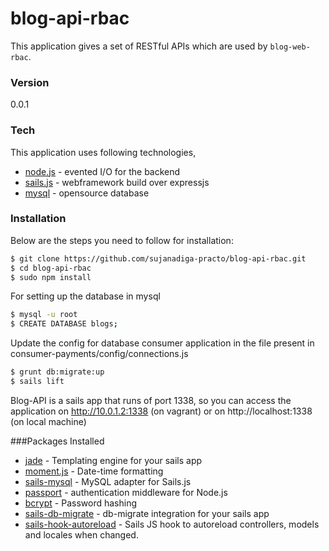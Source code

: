 # blog-api-rbac

This application gives a set of RESTful APIs which are used by `blog-web-rbac`.

### Version
0.0.1

### Tech
This application uses following technologies,
* [node.js](https://nodejs.org/en/) - evented I/O for the backend
* [sails.js](http://sailsjs.org/) - webframework build over expressjs
* [mysql](https://www.mysql.com) - opensource database

### Installation
Below are the steps you need to follow for installation:

```sh
$ git clone https://github.com/sujanadiga-practo/blog-api-rbac.git
$ cd blog-api-rbac
$ sudo npm install
```

For setting up the database in mysql
```sh
$ mysql -u root
$ CREATE DATABASE blogs;
```

Update the config for database consumer application in the file present in consumer-payments/config/connections.js
```sh
$ grunt db:migrate:up
$ sails lift
```

Blog-API is a sails app that runs of port 1338, so you can access the application on http://10.0.1.2:1338 (on vagrant) or on http://localhost:1338 (on local machine)

###Packages Installed
* [jade](http://jade-lang.com/) - Templating engine for your sails app
* [moment.js](http://momentjs.com/) - Date-time formatting
* [sails-mysql](https://github.com/balderdashy/sails-mysql) - MySQL adapter for Sails.js
* [passport](http://passportjs.org/) - authentication middleware for Node.js
* [bcrypt](https://www.npmjs.com/package/bcrypt) - Password hashing
* [sails-db-migrate](https://github.com/building5/sails-db-migrate) - db-migrate integration for your sails app
* [sails-hook-autoreload](https://github.com/sgress454/sails-hook-autoreload) - Sails JS hook to autoreload controllers, models and locales when changed.